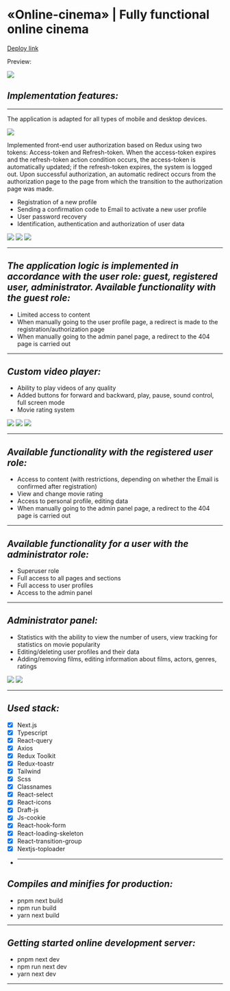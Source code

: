 # «Online-cinema» | Fully functional online cinema

[Deploy link](https://cinema-private.ru)

Preview:

![](./design/Desktop.png)

## _Implementation features:_

---

The application is adapted for all types of mobile and desktop devices.

![](./design/Adaptive.png)

Implemented front-end user authorization based on Redux using two tokens: Access-token and Refresh-token. When the access-token expires and the refresh-token action condition occurs, the access-token is automatically updated; if the refresh-token expires, the system is logged out. Upon successful authorization, an automatic redirect occurs from the authorization page to the page from which the transition to the authorization page was made.

- Registration of a new profile
- Sending a confirmation code to Email to activate a new user profile
- User password recovery
- Identification, authentication and authorization of user data

![](./design/Auth.png)
![](./design/Restore.png)
![](./design/Profile.png)

---

## _The application logic is implemented in accordance with the user role: guest, registered user, administrator. Available functionality with the guest role:_

- Limited access to content
- When manually going to the user profile page, a redirect is made to the registration/authorization page
- When manually going to the admin panel page, a redirect to the 404 page is carried out

---

## _Custom video player:_

- Ability to play videos of any quality
- Added buttons for forward and backward, play, pause, sound control, full screen mode
- Movie rating system

![](./design/Player1.png)
![](./design/Player2.png)
![](./design/Favorites.png)

---

## _Available functionality with the registered user role:_

- Access to content (with restrictions, depending on whether the Email is confirmed after registration)
- View and change movie rating
- Access to personal profile, editing data
- When manually going to the admin panel page, a redirect to the 404 page is carried out

---

## _Available functionality for a user with the administrator role:_

- Superuser role
- Full access to all pages and sections
- Full access to user profiles
- Access to the admin panel

---

## _Administrator panel:_

- Statistics with the ability to view the number of users, view tracking for statistics on movie popularity
- Editing/deleting user profiles and their data
- Adding/removing films, editing information about films, actors, genres, ratings

![](./design/Admin-panel-1.png)
![](./design/Admin-panel-2.png)

---

## _Used stack:_

- [x] Next.js
- [x] Typescript
- [x] React-query
- [x] Axios
- [x] Redux Toolkit
- [x] Redux-toastr
- [x] Tailwind
- [x] Scss
- [x] Classnames
- [x] React-select
- [x] React-icons
- [x] Draft-js
- [x] Js-cookie
- [x] React-hook-form
- [x] React-loading-skeleton
- [x] React-transition-group
- [x] Nextjs-toploader
- ***

## _Compiles and minifies for production:_

- pnpm next build
- npm run build
- yarn next build

---

## _Getting started online development server:_

- pnpm next dev
- npm run next dev
- yarn next dev

---
